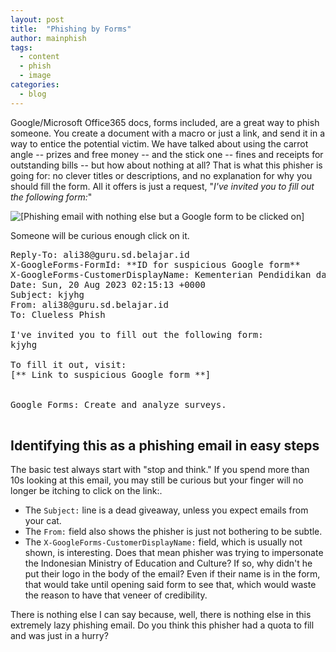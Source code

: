 ```yaml
---
layout: post
title:  "Phishing by Forms"
author: mainphish
tags:
  - content
  - phish
  - image
categories: 
  - blog
---
```

Google/Microsoft Office365 docs, forms included, are a great way to phish
someone. You create a document with a macro or just a link, and send it in a
way to entice the potential victim. We have talked about using the carrot
angle -- prizes and free money -- and the stick one -- fines and receipts
for outstanding bills -- but how about nothing at all? 
That is what this phisher is going for: no clever titles or descriptions, 
and no explanation for why you should fill the form.
All it offers is just a request, 
"*I've invited you to fill out the following form:*"

<img src="/images/2023/phish19.png" 
class="align-center" alt="[Phishing email with nothing else but a Google
form to be clicked on]">


Someone will be curious enough click on it.

<pre>
Reply-To: ali38@guru.sd.belajar.id
X-GoogleForms-FormId: **ID for suspicious Google form**
X-GoogleForms-CustomerDisplayName: Kementerian Pendidikan dan Kebudayaan Indonesia (SD)
Date: Sun, 20 Aug 2023 02:15:13 +0000
Subject: kjyhg
From: ali38@guru.sd.belajar.id
To: Clueless Phish <cluelessphish@example.com>

I've invited you to fill out the following form:
kjyhg

To fill it out, visit:
[** Link to suspicious Google form **]


Google Forms: Create and analyze surveys.

</pre>

## Identifying this as a phishing email in easy steps

The basic test always start with "stop and think." If you spend more than
10s looking at this email, you may still be curious but your finger will no
longer be itching to click on the link:.

- The `Subject:` line is a dead giveaway, unless you expect emails from your cat.
- The `From:` field also shows the phisher is just not bothering to be subtle.
- The `X-GoogleForms-CustomerDisplayName:` field, which is usually not shown, is
interesting. Does that mean phisher was trying to impersonate the Indonesian
Ministry of Education and Culture?
If so, why didn't he put their logo in the body of the email?
Even if their name is in the form, that would take until opening said form to
see that, which would waste the reason to have that veneer of credibility.

There is nothing else I can say because, well, there is nothing else in this 
extremely lazy phishing email.
Do you think this phisher had a quota to fill and was just in a hurry?
